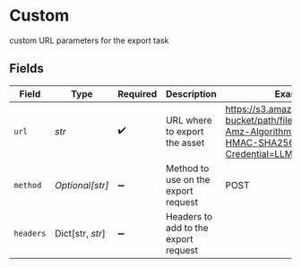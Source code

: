 # Custom

custom URL parameters for the export task


## Fields

| Field                                                                                                        | Type                                                                                                         | Required                                                                                                     | Description                                                                                                  | Example                                                                                                      |
| ------------------------------------------------------------------------------------------------------------ | ------------------------------------------------------------------------------------------------------------ | ------------------------------------------------------------------------------------------------------------ | ------------------------------------------------------------------------------------------------------------ | ------------------------------------------------------------------------------------------------------------ |
| `url`                                                                                                        | *str*                                                                                                        | :heavy_check_mark:                                                                                           | URL where to export the asset                                                                                | https://s3.amazonaws.com/my-bucket/path/filename.mp4?X-Amz-Algorithm=AWS4-HMAC-SHA256&X-Amz-Credential=LLMMB |
| `method`                                                                                                     | *Optional[str]*                                                                                              | :heavy_minus_sign:                                                                                           | Method to use on the export request                                                                          | POST                                                                                                         |
| `headers`                                                                                                    | Dict[str, *str*]                                                                                             | :heavy_minus_sign:                                                                                           | Headers to add to the export request                                                                         |                                                                                                              |